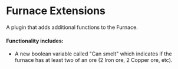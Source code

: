 ﻿# Furnace Extensions
A plugin that adds additional functions to the Furnace.

#### Functionality includes:
- A new boolean variable called "Can smelt" which indicates if the furnace has at least two of an ore (2 Iron ore, 2 Copper ore, etc).